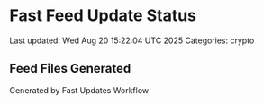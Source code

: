 # Fast Feed Update Status
Last updated: Wed Aug 20 15:22:04 UTC 2025
Categories: crypto

## Feed Files Generated

Generated by Fast Updates Workflow
